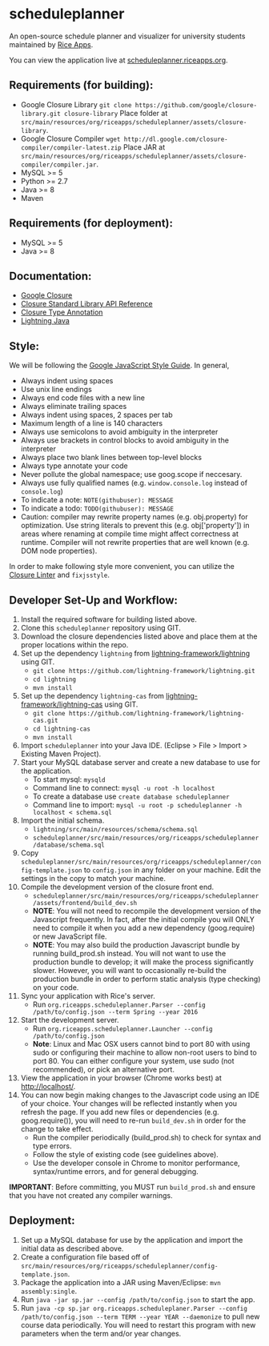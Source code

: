 scheduleplanner
=====================

An open-source schedule planner and visualizer for university students maintained by [Rice Apps](http://www.riceapps.org/).

You can view the application live at [scheduleplanner.riceapps.org](http://scheduleplanner.riceapps.org).

## Requirements (for building):
* Google Closure Library
  `git clone https://github.com/google/closure-library.git closure-library`
  Place folder at `src/main/resources/org/riceapps/scheduleplanner/assets/closure-library`.
* Google Closure Compiler
  `wget http://dl.google.com/closure-compiler/compiler-latest.zip`
  Place JAR at `src/main/resources/org/riceapps/scheduleplanner/assets/closure-compiler/compiler.jar`.
* MySQL >= 5
* Python >= 2.7
* Java >= 8
* Maven

## Requirements (for deployment):
* MySQL >= 5
* Java >= 8

## Documentation:
* [Google Closure](https://developers.google.com/closure/)
* [Closure Standard Library API Reference](https://google.github.io/closure-library/api/)
* [Closure Type Annotation](https://developers.google.com/closure/compiler/docs/js-for-compiler)
* [Lightning Java](https://lightning-framework.github.io/)

## Style:
We will be following the [Google JavaScript Style Guide](https://google-styleguide.googlecode.com/svn/trunk/javascriptguide.xml). In general,

* Always indent using spaces
* Use unix line endings
* Always end code files with a new line
* Always eliminate trailing spaces
* Always indent using spaces, 2 spaces per tab
* Maximum length of a line is 140 characters
* Always use semicolons to avoid ambiguity in the interpreter
* Always use brackets in control blocks to avoid ambiguity in the interpreter
* Always place two blank lines between top-level blocks
* Always type annotate your code
* Never pollute the global namespace; use goog.scope if neccesary.
* Always use fully qualified names (e.g. `window.console.log` instead of `console.log`)
* To indicate a note: `NOTE(githubuser): MESSAGE`
* To indicate a todo: `TODO(githubuser): MESSAGE`
* Caution: compiler may rewrite property names (e.g. obj.property) for optimization. Use string literals to prevent this (e.g. obj['property']) in areas where renaming at compile time might affect correctness at runtime. Compiler will not rewrite properties that are well known (e.g. DOM node properties).

In order to make following style more convenient, you can utilize the [Closure Linter](https://developers.google.com/closure/utilities/docs/linter_howto) and `fixjsstyle`.

## Developer Set-Up and Workflow:
1. Install the required software for building listed above.
2. Clone this `scheduleplanner` repository using GIT.
3. Download the closure dependencies listed above and place them at the proper locations within the repo.
4. Set up the dependency `lightning` from [lightning-framework/lightning](https://github.com/lightning-framework/lightning) using GIT.
    * `git clone https://github.com/lightning-framework/lightning.git`
    * `cd lightning`
    * `mvn install`
5. Set up the dependency `lightning-cas` from [lightning-framework/lightning-cas](https://github.com/lightning-framework/lightning-cas) using GIT.
    * `git clone https://github.com/lightning-framework/lightning-cas.git`
    * `cd lightning-cas`
    * `mvn install`
6. Import `scheduleplanner` into your Java IDE. (Eclipse > File > Import > Existing Maven Project).
7. Start your MySQL database server and create a new database to use for the application.
    * To start mysql: `mysqld`
    * Command line to connect: `mysql -u root -h localhost`
    * To create a database use `create database scheduleplanner`
    * Command line to import: `mysql -u root -p scheduleplanner -h localhost < schema.sql`
8. Import the initial schema.
    * `lightning/src/main/resources/schema/schema.sql`
    * `scheduleplanner/src/main/resources/org/riceapps/scheduleplanner/database/schema.sql`
9. Copy `scheduleplanner/src/main/resources/org/riceapps/scheduleplanner/config-template.json` to `config.json` in any folder on your machine. Edit the settings in the copy to match your machine.
10. Compile the development version of the closure front end.
    * `scheduleplanner/src/main/resources/org/riceapps/scheduleplanner/assets/frontend/build_dev.sh`
    * **NOTE**: You will not need to recompile the development version of the Javascript frequently. In fact, after the initial compile you will ONLY need to compile it when you add a new dependency
        (goog.require) or new JavaScript file.
    * **NOTE**: You may also build the production Javascript bundle by running build_prod.sh instead. You will not want to use the production bundle to develop; it will make the process significantly slower. However, you will want to occasionally re-build the production bundle in order to perform static analysis (type checking) on your code.
11. Sync your application with Rice's server.
    * Run `org.riceapps.scheduleplanner.Parser --config /path/to/config.json --term Spring --year 2016`
12. Start the development server.
     * Run `org.riceapps.scheduleplanner.Launcher --config /path/to/config.json`
     * **Note**: Linux and Mac OSX users cannot bind to port 80 with using sudo or configuring their machine to allow non-root users to bind to port 80. You can either configure your system, use sudo (not recommended), or pick an alternative port.
13. View the application in your browser (Chrome works best) at [http://localhost/](http://localhost).
14. You can now begin making changes to the Javascript code using an IDE of your choice. Your changes will be reflected instantly when you refresh the page. If you add new files or dependencies (e.g. goog.require()), you will need to re-run `build_dev.sh` in order for the change to take effect.
    * Run the compiler periodically (build_prod.sh) to check for syntax and type errors.
    * Follow the style of existing code (see guidelines above).
    * Use the developer console in Chrome to monitor performance, syntax/runtime errors, and for general debugging.

**IMPORTANT**: Before committing, you MUST run `build_prod.sh` and ensure that you have not created any compiler warnings.

## Deployment:
1. Set up a MySQL database for use by the application and import the initial data as described above.
2. Create a configuration file based off of `src/main/resources/org/riceapps/scheduleplanner/config-template.json`.
3. Package the application into a JAR using Maven/Eclipse: `mvn assembly:single`.
4. Run `java -jar sp.jar --config /path/to/config.json` to start the app.
5. Run `java -cp sp.jar org.riceapps.scheduleplaner.Parser --config /path/to/config.json --term TERM --year YEAR --daemonize` to pull new course data periodically. You will need to restart this program with new parameters when the term and/or year changes.
